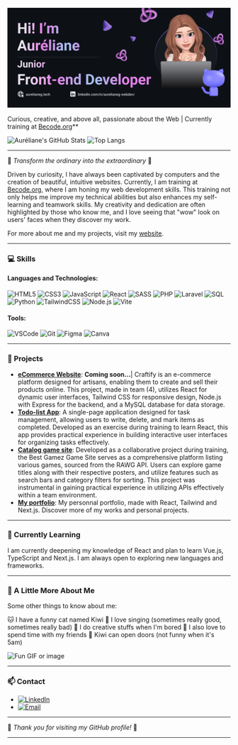 ![Banner](https://github.com/Lameuhton/lameuhton/blob/main/banniere-readme.png?raw=true)

Curious, creative, and above all, passionate about the Web | Currently training at [Becode.org](https://becode.org/)**

<span>
  <img src="https://github-readme-stats.vercel.app/api?username=Lameuhton&show_icons=true&theme=cobalt" alt="Auréliane's GitHub Stats">
  <img src="https://github-readme-stats.vercel.app/api/top-langs/?username=Lameuhton&layout=compact&theme=cobalt" alt="Top Langs">
</span>

---

🌸 *Transform the ordinary into the extraordinary* 🌸

Driven by curiosity, I have always been captivated by computers and the creation of beautiful, intuitive websites. Currently, I am training at [Becode.org](https://becode.org/), where I am honing my web development skills. This training not only helps me improve my technical abilities but also enhances my self-learning and teamwork skills. My creativity and dedication are often highlighted by those who know me, and I love seeing that "wow" look on users' faces when they discover my work.

For more about me and my projects, visit my [website](http://aurelianeg.tech).

---

### 💻 Skills

#### Languages and Technologies:
![HTML5](https://img.shields.io/badge/-HTML5-E34F26?style=flat-square&logo=html5&logoColor=white)
![CSS3](https://img.shields.io/badge/-CSS3-1572B6?style=flat-square&logo=css3&logoColor=white)
![JavaScript](https://img.shields.io/badge/-JavaScript-F7DF1E?style=flat-square&logo=javascript&logoColor=black)
![React](https://img.shields.io/badge/-React-61DAFB?style=flat-square&logo=react&logoColor=black)
![SASS](https://img.shields.io/badge/-SASS-CC6699?style=flat-square&logo=sass&logoColor=white)
![PHP](https://img.shields.io/badge/-PHP-777BB4?style=flat-square&logo=php&logoColor=white)
![Laravel](https://img.shields.io/badge/-Laravel-FF2D20?style=flat-square&logo=laravel&logoColor=white)
![SQL](https://img.shields.io/badge/-SQL-4479A1?style=flat-square&logo=postgresql&logoColor=white)
![Python](https://img.shields.io/badge/-Python-3776AB?style=flat-square&logo=python&logoColor=white)
![TailwindCSS](https://img.shields.io/badge/-TailwindCSS-38B2AC?style=flat-square&logo=tailwind-css&logoColor=white)
![Node.js](https://img.shields.io/badge/-Node.js-339933?style=flat-square&logo=node-dot-js&logoColor=white)
![Vite](https://img.shields.io/badge/-Vite-646CFF?style=flat-square&logo=vite&logoColor=white)

#### Tools:
![VSCode](https://img.shields.io/badge/-VSCode-007ACC?style=flat-square&logo=visual-studio-code&logoColor=white)
![Git](https://img.shields.io/badge/-Git-F05032?style=flat-square&logo=git&logoColor=white)
![Figma](https://img.shields.io/badge/-Figma-F24E1E?style=flat-square&logo=figma&logoColor=white)
![Canva](https://img.shields.io/badge/-Canva-00C4CC?style=flat-square&logo=canva&logoColor=white)

---

### 🌈 Projects

- **[eCommerce Website](https://github.com/YasmineSan/The_Project)**: **Coming soon...**| Craftify is an e-commerce platform designed for artisans, enabling them to create and sell their products online. This project, made in team (4), utilizes React for dynamic user interfaces, Tailwind CSS for responsive design, Node.js with Express for the backend, and a MySQL database for data storage.
- **[Todo-list App](https://github.com/Junior-dev-Track/16-react-todolist-Lameuhton)**: A single-page application designed for task management, allowing users to write, delete, and mark items as completed. Developed as an exercise during training to learn React, this app provides practical experience in building interactive user interfaces for organizing tasks effectively.
- **[Catalog game site](https://github.com/Junior-dev-Track/16-react-everyonegames-christophe-aureliane)**: Developed as a collaborative project during training, the Best Gamez Game Site serves as a comprehensive platform listing various games, sourced from the RAWG API. Users can explore game titles along with their respective posters, and utilize features such as search bars and category filters for sorting. This project was instrumental in gaining practical experience in utilizing APIs effectively within a team environment.
- **[My portfolio](https://github.com/Lameuhton/portfolio)**: My personnal portfolio, made with React, Tailwind and Next.js. Discover more of my works and personal projects.

---

### 📘 Currently Learning

I am currently deepening my knowledge of React and plan to learn Vue.js, TypeScript and Next.js. I am always open to exploring new languages and frameworks.

---

### 🌺 A Little More About Me

Some other things to know about me:

🐱 I have a funny cat named Kiwi 
📖 I love singing (sometimes really good, sometimes really bad)
🎨 I do creative stuffs when I'm bored
🍻 I also love to spend time with my friends
🥝 Kiwi can open doors (not funny when it's 5am)

![Fun GIF or image](https://i.giphy.com/media/v1.Y2lkPTc5MGI3NjExcHh1cXQ3cW9namdkdzQ2dTk2ajJpbDJqcWZtaTcyM2xjbDh6bWhwbyZlcD12MV9pbnRlcm5hbF9naWZfYnlfaWQmY3Q9Zw/JIX9t2j0ZTN9S/giphy.gif)

---

### 📫 Contact

- [![LinkedIn](https://img.shields.io/badge/-LinkedIn-0077B5?style=flat-square&logo=linkedin&logoColor=white)](https://www.linkedin.com/in/aurelianeg-webdev/)
- [![Email](https://img.shields.io/badge/-Email-D14836?style=flat-square&logo=gmail&logoColor=white)](mailto:aurelianeg2000@gmail.com)

---

🌟 *Thank you for visiting my GitHub profile!* 🌟

---
